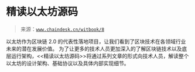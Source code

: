 # 精读以太坊源码

> 来源：[`www.chaindesk.cn/witbook/8`](https://www.chaindesk.cn/witbook/8)

以太坊作为区块链 2.0 的代表性落地项目，让我们看到了区块技术在各领域行业未来的潜在发展价值。 为了让更多的技术人员更加深入的了解区块链技术以及底层运行架构，<<精读以太坊源码>>将通过系列文章的形式向技术人员，解读整个以太坊的设计架构、基础协议以及具体内部实现细节。